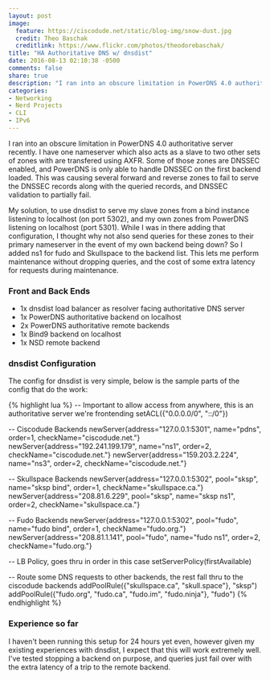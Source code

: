 ```yaml
---
layout: post
image:
  feature: https://ciscodude.net/static/blog-img/snow-dust.jpg
  credit: Theo Baschak
  creditlink: https://www.flickr.com/photos/theodorebaschak/
title: "HA Authoritative DNS w/ dnsdist"
date: 2016-08-13 02:10:38 -0500
comments: false
share: true
description: "I ran into an obscure limitation in PowerDNS 4.0 authoritative server recently. I have one nameserver which also acts as a slave to two other sets of zones with are transfered using AXFR. Some of those zones are DNSSEC enabled, and PowerDNS is only able to handle DNSSEC on the first backend loaded. This was causing several forward and reverse zones to fail to serve the DNSSEC records along with the queried records, and DNSSEC validation to partially fail."
categories: 
- Networking
- Nerd Projects
- CLI
- IPv6
---
```

I ran into an obscure limitation in PowerDNS 4.0 authoritative server recently. I have one nameserver which also acts as a slave to two other sets of zones with are transfered using AXFR. Some of those zones are DNSSEC enabled, and PowerDNS is only able to handle DNSSEC on the first backend loaded. This was causing several forward and reverse zones to fail to serve the DNSSEC records along with the queried records, and DNSSEC validation to partially fail.

My solution, to use dnsdist to serve my slave zones from a bind instance listening to localhost (on port 5302), and my own zones from PowerDNS listening on localhost (port 5301). While I was in there adding that configuration, I thought why not also send queries for these zones to their primary nameserver in the event of my own backend being down? So I added ns1 for fudo and Skullspace to the backend list. This lets me perform maintenance without dropping queries, and the cost of some extra latency for requests during maintenance. 

### Front and Back Ends

*	1x dnsdist load balancer as resolver facing authoritative DNS server
*	1x PowerDNS authoritative backend on localhost
*	2x PowerDNS authoritative remote backends
*	1x Bind9 backend on localhost
*	1x NSD remote backend

### dnsdist Configuration

The config for dnsdist is very simple, below is the sample parts of the config that do the work:

{% highlight lua %}
-- Important to allow access from anywhere, this is an authoritative server we're frontending
setACL({"0.0.0.0/0", "::/0"})

-- Ciscodude Backends
newServer{address="127.0.0.1:5301", name="pdns", order=1, checkName="ciscodude.net."}
newServer{address="192.241.199.179", name="ns1", order=2, checkName="ciscodude.net."}
newServer{address="159.203.2.224", name="ns3", order=2, checkName="ciscodude.net."}

-- Skullspace Backends
newServer{address="127.0.0.1:5302", pool="sksp", name="sksp bind", order=1, checkName="skullspace.ca."}
newServer{address="208.81.6.229", pool="sksp", name="sksp ns1", order=2, checkName="skullspace.ca."}

-- Fudo Backends
newServer{address="127.0.0.1:5302", pool="fudo", name="fudo bind", order=1, checkName="fudo.org."}
newServer{address="208.81.1.141", pool="fudo", name="fudo ns1", order=2, checkName="fudo.org."}

-- LB Policy, goes thru in order in this case
setServerPolicy(firstAvailable)

-- Route some DNS requests to other backends, the rest fall thru to the ciscodude backends
addPoolRule({"skullspace.ca", "skull.space"}, "sksp")
addPoolRule({"fudo.org", "fudo.ca", "fudo.im", "fudo.ninja"}, "fudo")
{% endhighlight %}

### Experience so far

I haven't been running this setup for 24 hours yet even, however given my existing experiences with dnsdist, I expect that this will work extremely well. I've tested stopping a backend on purpose, and queries just fail over with the extra latency of a trip to the remote backend. 
